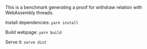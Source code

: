 This is a benchmark generating a proof for withdraw relation with WebAssembly threads.

Install dependencies:
`yarn install`

Build webpage:
`yarn build`

Serve it:
`serve dist`
